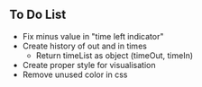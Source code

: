 ## To Do List

-   Fix minus value in "time left indicator"
-   Create history of out and in times
    -   Return timeList as object (timeOut, timeIn)
-   Create proper style for visualisation
-   Remove unused color in css
